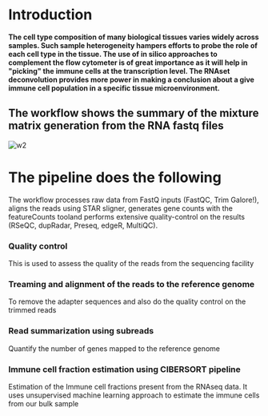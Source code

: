 # Introduction
**The cell type composition of many biological tissues varies widely across samples. Such sample heterogeneity hampers efforts to probe the role of each cell type in the tissue. The use of in silico approaches to complement the flow cytometer is of great importance as it will help in "picking" the immune cells at the transcription level. The RNAset deconvolution provides more power in making a conclusion about a give immune cell population in a specific tissue microenvironment.**
## The workflow shows the summary of the mixture matrix generation from the RNA fastq files
![w2](https://user-images.githubusercontent.com/26459707/66654239-14a31080-ec3a-11e9-9e6a-83b648c7b6fd.png)
# The pipeline does the following
The workflow processes raw data from FastQ inputs (FastQC, Trim Galore!), aligns the reads using STAR sligner, generates gene counts with the featureCounts tooland performs extensive quality-control on the results (RSeQC, dupRadar, Preseq, edgeR, MultiQC).
### Quality control
This is used to assess the quality of the reads from the sequencing facility
### Treaming and alignment of the reads to the reference genome
To remove the adapter sequences and also do the quality control on the trimmed reads
### Read summarization using subreads
Quantify the number of genes mapped to the reference genome 
### Immune cell fraction estimation using CIBERSORT pipeline
Estimation of the Immune cell fractions present from the RNAseq data. It uses unsupervised machine learning approach to estimate the immune cells from our bulk sample


